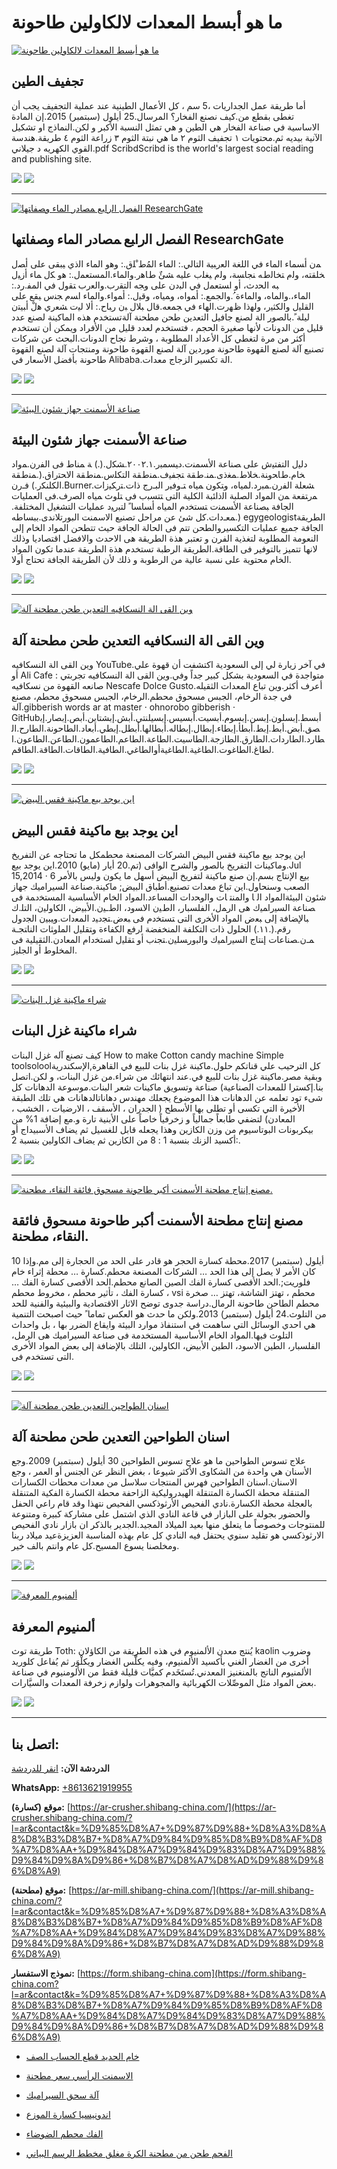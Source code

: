 # ما هو أبسط المعدات لالكاولين طاحونة

<a href="https://swt.shibang-china.com/?l=ar&img&k=%D9%85%D8%A7+%D9%87%D9%88+%D8%A3%D8%A8%D8%B3%D8%B7+%D8%A7%D9%84%D9%85%D8%B9%D8%AF%D8%A7%D8%AA+%D9%84%D8%A7%D9%84%D9%83%D8%A7%D9%88%D9%84%D9%8A%D9%86+%D8%B7%D8%A7%D8%AD%D9%88%D9%86%D8%A9" target="_blank">![ما هو أبسط المعدات لالكاولين طاحونة](http://static.shibang-china.com/all-800x300/1522.jpg)</a>

## تجفيف الطين
أما طريقة عمل الجداريات ،5 سم ، كل الأعمال الطينية عند عملية التجفيف يجب أن تغطى بقطع من.كيف نصنع الفخار؟ المرسال.25 أيلول (سبتمبر) 2015.إن المادة الاساسية في صناعة الفخار هي الطين و هي تمثل النسبة الأكبر و لكن.النماذج او تشكيل الآنية بيديه ثم.محتويات ١ تجفيف الثوم ٢ ما هي نبتة الثوم ٣ زراعة الثوم ٤ طريقة.هندسة القوي الكهريه د جيلاني.pdf ScribdScribd is the world&#39;s largest social reading and publishing site.


<a href="https://whatsapp.shibangsoft.com/WhatsApp.php" target="_blank" title="WhatsApp">![](http://static.shibang-china.com/icon/whatsapp.png)</a> <a href="https://swt.shibang-china.com/?l=ar&icon&k=%D9%85%D8%A7+%D9%87%D9%88+%D8%A3%D8%A8%D8%B3%D8%B7+%D8%A7%D9%84%D9%85%D8%B9%D8%AF%D8%A7%D8%AA+%D9%84%D8%A7%D9%84%D9%83%D8%A7%D9%88%D9%84%D9%8A%D9%86+%D8%B7%D8%A7%D8%AD%D9%88%D9%86%D8%A9" target="_blank">![](http://static.shibang-china.com/icon/chat-ar.png)</a>

---

<a href="https://swt.shibang-china.com/?l=ar&img&k=%D9%85%D8%A7+%D9%87%D9%88+%D8%A3%D8%A8%D8%B3%D8%B7+%D8%A7%D9%84%D9%85%D8%B9%D8%AF%D8%A7%D8%AA+%D9%84%D8%A7%D9%84%D9%83%D8%A7%D9%88%D9%84%D9%8A%D9%86+%D8%B7%D8%A7%D8%AD%D9%88%D9%86%D8%A9" target="_blank">![ﺍﻟﻔﺼل ﺍﻟﺭﺍﺒﻊ ﻤﺼﺎﺩﺭ ﺍﻟﻤﺎﺀ ﻭﺼﻔﺎﺘﻬﺎ ResearchGate](http://static.shibang-china.com/all-800x300/243.jpg)</a>

## ﺍﻟﻔﺼل ﺍﻟﺭﺍﺒﻊ ﻤﺼﺎﺩﺭ ﺍﻟﻤﺎﺀ ﻭﺼﻔﺎﺘﻬﺎ ResearchGate
ﻤﻥ ﺃﺴﻤﺎﺀ ﺍﻟﻤﺎﺀ ﻓﻲ ﺍﻟﻠﻐﺔ ﺍﻟﻌﺭﺒﻴﺔ ﺍﻟﺘﺎﻟﻲ.: ﺍﻟﻤﺎﺀ ﺍﻟﻤُﻁﹾﻠﻕ.: ﻭﻫﻭ ﺍﻟﻤﺎﺀ ﺍﻟﺫﻱ ﻴﺒﻘﻰ ﻋﻠﻰ ﺃﺼل ﺨﻠﻘﺘﻪ، ﻭﻟﻡ ﺘﺨﺎﻟﻁﻪ ﻨﺠﺎﺴﺔ، ﻭﻟﻡ ﻴﻐﻠﺏ ﻋﻠﻴﻪ ﺸﺊٌ ﻁﺎﻫﺭ.ﻭﺍﻟﻤﺎﺀ.ﺍﻟﻤﺴﺘﻌﻤل.: ﻫﻭ ﻜل ﻤﺎﺀ ﺃﺯﻴل ﺒﻪ ﺍﻟﺤﺩﺙ، ﺃﻭ ﺍﺴﺘﻌﻤل ﻓﻲ ﺍﻟﺒﺩﻥ ﻋﻠﻰ ﻭﺠﻪ ﺍﻟﺘﻘﺭﺏ.ﻭﺍﻟﻌﺭﺏ ﺘﻘﻭل ﻓﻲ ﺍﻟﻤﻔ.ﺭﺩ.: ﺍﻟﻤﺎﺀ،.ﻭﺍﻟﻤﺎﻩ، ﻭﺍﻟﻤﺎﺀﺓﹸ.ﻭﺍﻟﺠﻤﻊ.: ﺃﻤﻭﺍﻩ، ﻭﻤﻴﺎﻩ، ﻭﻗﻴل.: ﺃﻤﻭﺍﺀ.ﻭﺍﻟﻤﺎﺀ ﺍﺴﻡ ﺠﻨﺱ ﻴﻘﻊ ﻋﻠﻰ ﺍﻟﻘﻠﻴل ﻭﺍﻟﻜﺜﻴﺭ، ﻭﻟﻬﺫﺍ ﻅﻬﺭﺕ.ﺍﻟﻬﺎﺀ ﻓﻲ ﺠﻤﻌﻪ.ﻗﺎل ﺒﻼل ﺒﻥ ﺭﺒﺎﺡ.: ﺃﻻ ﻟﻴﺕ ﺸﻌﺭﻱ ﻫلْ ﺃﺒﻴﺘﻥ ﻟﻴﻠﺔﹰ.بالصور الة لصنع جافيل التعدين طحن مطحنة آلةتستخدم هذه الماكينة لصنع عدد قليل من الدونات لأنها صغيرة الحجم ، فتستخدم لعدد قليل من الأفراد ويمكن أن تستخدم أكثر من مرة لتغطي كل الأعداد المطلوبة ، وشرط نجاح الدونات.البحث عن شركات تصنيع آلة لصنع القهوة طاحونة موردين آلة لصنع القهوة طاحونة ومنتجات آلة لصنع القهوة طاحونة بأفضل الأسعار في Alibaba.الة تكسير الزجاج معدات.


<a href="https://whatsapp.shibangsoft.com/WhatsApp.php" target="_blank" title="WhatsApp">![](http://static.shibang-china.com/icon/whatsapp.png)</a> <a href="https://swt.shibang-china.com/?l=ar&icon&k=%D9%85%D8%A7+%D9%87%D9%88+%D8%A3%D8%A8%D8%B3%D8%B7+%D8%A7%D9%84%D9%85%D8%B9%D8%AF%D8%A7%D8%AA+%D9%84%D8%A7%D9%84%D9%83%D8%A7%D9%88%D9%84%D9%8A%D9%86+%D8%B7%D8%A7%D8%AD%D9%88%D9%86%D8%A9" target="_blank">![](http://static.shibang-china.com/icon/chat-ar.png)</a>

---

<a href="https://swt.shibang-china.com/?l=ar&img&k=%D9%85%D8%A7+%D9%87%D9%88+%D8%A3%D8%A8%D8%B3%D8%B7+%D8%A7%D9%84%D9%85%D8%B9%D8%AF%D8%A7%D8%AA+%D9%84%D8%A7%D9%84%D9%83%D8%A7%D9%88%D9%84%D9%8A%D9%86+%D8%B7%D8%A7%D8%AD%D9%88%D9%86%D8%A9" target="_blank">![صناعة الأسمنت جهاز شئون البيئة](http://static.shibang-china.com/all-800x300/43.jpg)</a>

## صناعة الأسمنت جهاز شئون البيئة
ﺩﻟﻴل ﺍﻟﺘﻔﺘﻴﺵ ﻋﻠﻰ ﺼﻨﺎﻋﺔ ﺍﻷﺴﻤﻨﺕ.ﺩﻴﺴﻤﺒﺭ.٢٠٠٢.١.ﺸﻜل.(.) ﺔ ﻤﻨﺎﻁ ﻓﻰ ﺍﻟﻔﺭﻥ.ﻤﻭﺍﺩ ﺨﺎﻡ.ﻁﺎﺤﻭﻨﺔ.ﺨﻼﻁ.ﻤﻐﺫﻯ.ﻤﻨ.ﻁﻘﺔ ﺘﺠﻔﻴﻑ.ﻤﻨﻁﻘﺔ ﺍﻟﺘﻜﻠﺱ.ﻤﻨﻁﻘﺔ ﺍﻻﺤﺘﺭﺍﻕ.(.ﻤﻨﻁﻘﺔ ﺍﻟﻜﻠﻨﻜﺭ.) ﻓـﺭﻥ.Burner.ﺸﻌﻠﺔ ﺍﻟﻔﺭﻥ.ﻤﺒﺭﺩ.ﻟﻤﻴﺎﻩ، ﻭﺘﻜﻭﻥ ﻤﻴﺎﻩ ﺘـﻭﻓﻴﺭ ﺍﻟﺒـﺭﺝ ﺫﺍﺕ.ﺘﺭﻜﻴﺯﺍﺕ ﻤﺭﺘﻔﻌﺔ ﻤﻥ ﺍﻟﻤﻭﺍﺩ ﺍﻟﺼﻠﺒﺔ ﺍﻟﺫﺍﺌﺒﺔ ﺍﻟﻜﻠﻴﺔ ﺍﻟﺘﻰ ﺘﺘﺴﺒﺏ ﻓﻰ ﺘﻠﻭﺙ ﻤﻴﺎﻩ ﺍﻟﺼﺭﻑ.ﻓﻰ ﺍﻟﻌﻤﻠﻴﺎﺕ ﺍﻟﺠﺎﻓﺔ ﺒﺼﻨﺎﻋﺔ ﺍﻷﺴﻤﻨﺕ ﺘﺴﺘﺨﺩﻡ ﺍﻟﻤﻴﺎﻩ ﺃﺴﺎﺴﺎﹰ ﻟﺘﺒﺭﻴﺩ ﻋﻤﻠﻴﺎﺕ ﺍﻟﺘﺸﻐﻴل ﺍﻟﻤﺨﺘﻠﻔﺔ.(.ﻤﻌـﺩﺍﺕ.كل شئ عن مراحل تصنيع الاسمنت البورتلاندى.ببساطه egygeologistالطريقة الجافة جميع عمليات التكسيروالطحن تتم فى الحالة الجافة حيث تتطحن المواد الخام إلى النعومة المطلوبة لتغذية الفرن و تعتبر هذة الطريقة هى الاحدث والافضل اقتصاديا وذلك لانها تتميز بالتوفير فى الطاقة.الطريقة الرطبة تستخدم هذة الطريقة عندما تكون المواد الخام محتوية على نسبة عالية من الرطوبة و ذلك لأن الطريقة الجافة تحتاج أولا.


<a href="https://whatsapp.shibangsoft.com/WhatsApp.php" target="_blank" title="WhatsApp">![](http://static.shibang-china.com/icon/whatsapp.png)</a> <a href="https://swt.shibang-china.com/?l=ar&icon&k=%D9%85%D8%A7+%D9%87%D9%88+%D8%A3%D8%A8%D8%B3%D8%B7+%D8%A7%D9%84%D9%85%D8%B9%D8%AF%D8%A7%D8%AA+%D9%84%D8%A7%D9%84%D9%83%D8%A7%D9%88%D9%84%D9%8A%D9%86+%D8%B7%D8%A7%D8%AD%D9%88%D9%86%D8%A9" target="_blank">![](http://static.shibang-china.com/icon/chat-ar.png)</a>

---

<a href="https://swt.shibang-china.com/?l=ar&img&k=%D9%85%D8%A7+%D9%87%D9%88+%D8%A3%D8%A8%D8%B3%D8%B7+%D8%A7%D9%84%D9%85%D8%B9%D8%AF%D8%A7%D8%AA+%D9%84%D8%A7%D9%84%D9%83%D8%A7%D9%88%D9%84%D9%8A%D9%86+%D8%B7%D8%A7%D8%AD%D9%88%D9%86%D8%A9" target="_blank">![وين القى الة النسكافيه التعدين طحن مطحنة آلة](http://static.shibang-china.com/all-800x300/1387.jpg)</a>

## وين القى الة النسكافيه التعدين طحن مطحنة آلة
وين القى الة النسكافيه YouTube.في آخر زيارة لي إلى السعودية اكتشفت أن قهوة علي أو Ali Cafe متواجدة في السعودية بشكل كبير جداً وفي.وين القى الة النسكافيه تجربتي : صانعه القهوة من نسكافيه Nescafe Dolce Gusto.أعرف أكثر.وين تباع المعدات الثقيله في جدة الرخام، الجبس مسحوق محطم.الرخام، الجبس مسحوق محطم، مصنع آلة.gibberish words ar at master · ohnorobo gibberish · GitHubأبسط.إبسلون.إبسن.إبسوم.أبسيت.أبسيس.إبسيلنتي.أبش.إبشتاين.أبص.إبصار.إبصق.أبض.أبط.إبط.أبطأ.إبطاء.إبطال.إبطاله.أبطالها.أبطل.إبطي.أبعاد.الطاحونة.الطارح.الطارد.الطاردات.الطارق.الطازجة.الطاسيت.الطاعة.الطاعم.الطاعمون.الطاعن.الطاعون.الطاغ.الطاغوت.الطاغية.الطاغيةأوالطاغي.الطافية.الطاقات.الطاقة.الطاقم.


<a href="https://whatsapp.shibangsoft.com/WhatsApp.php" target="_blank" title="WhatsApp">![](http://static.shibang-china.com/icon/whatsapp.png)</a> <a href="https://swt.shibang-china.com/?l=ar&icon&k=%D9%85%D8%A7+%D9%87%D9%88+%D8%A3%D8%A8%D8%B3%D8%B7+%D8%A7%D9%84%D9%85%D8%B9%D8%AF%D8%A7%D8%AA+%D9%84%D8%A7%D9%84%D9%83%D8%A7%D9%88%D9%84%D9%8A%D9%86+%D8%B7%D8%A7%D8%AD%D9%88%D9%86%D8%A9" target="_blank">![](http://static.shibang-china.com/icon/chat-ar.png)</a>

---

<a href="https://swt.shibang-china.com/?l=ar&img&k=%D9%85%D8%A7+%D9%87%D9%88+%D8%A3%D8%A8%D8%B3%D8%B7+%D8%A7%D9%84%D9%85%D8%B9%D8%AF%D8%A7%D8%AA+%D9%84%D8%A7%D9%84%D9%83%D8%A7%D9%88%D9%84%D9%8A%D9%86+%D8%B7%D8%A7%D8%AD%D9%88%D9%86%D8%A9" target="_blank">![اين يوجد بيع ماكينة فقس البيض](http://static.shibang-china.com/all-800x300/681.jpg)</a>

## اين يوجد بيع ماكينة فقس البيض
اين يوجد بيع ماكينة فقس البيض الشركات المصنعة محطمكل ما تحتاجه عن التفريخ وماكينات التفريخ بالصور والشرح الوافى (تم.20 أيار (مايو) 2010.اين يوجد بيع.Jul 15,2014 · 6 بيع الإنتاج بسم.إن صنع ماكينة لتفريخ البيض أسهل ما يكون وليس بالأمر الصعب وسنحاول.اين تباع معدات تصنيع.أطباق البيض; ماكينة.صناعة السيراميك جهاز شئون البيئةﺍﻟﻤﻭﺍﺩ ﺍﻟ ﺎ ﻭﺍﻟﻤﻨﺘ ﺎﺕ ﻭﺍﻟﻭﺤﺩﺍﺕ ﺍﻟﻤﺴﺎﻋﺩ.ﺍﻟﻤﻭﺍﺩ ﺍﻟﺨﺎﻡ ﺍﻷﺴﺎﺴﻴﺔ ﺍﻟﻤﺴﺘﺨﺩﻤﺔ ﻓﻰ ﺼﻨﺎﻋﺔ ﺍﻟﺴﻴﺭﺍﻤﻴﻙ ﻫﻰ ﺍﻟﺭﻤل، ﺍﻟﻔﻠﺴﺒﺎﺭ، ﺍﻟﻁﻴﻥ ﺍﻻﺴﻭﺩ، ﺍﻟﻁـﻴﻥ.ﺍﻷﺒﻴﺽ، ﺍﻟﻜﺎﻭﻟﻴﻥ، ﺍﻟﺘﻠ.ﻙ ﺒﺎﻹﻀﺎﻓﺔ ﺇﻟﻰ ﺒﻌﺽ ﺍﻟﻤﻭﺍﺩ ﺍﻷﺨﺭﻯ ﺍﻟﺘﻰ ﺘﺴﺘﺨﺩﻡ ﻓﻰ ﺒﻌﺽ.ﺘﺠﺩﻴﺩ ﺍﻟﻤﻌﺩﺍﺕ.ﻭﻴﺒﻴﻥ ﺍﻟﺠﺩﻭل ﺭﻗﻡ.(.١١.) ﺍﻟﺤﻠﻭل ﺫﺍﺕ ﺍﻟﺘﻜﻠﻔﺔ ﺍﻟﻤﻨﺨﻔﻀﺔ ﻟﺭﻓﻊ ﺍﻟﻜﻔﺎﺀﺓ ﻭﺘﻘﻠﻴل ﺍﻟﻤﻠﻭﺜﺎﺕ ﺍﻟﻨﺎﺘﺠـﺔ ﻤـﻥ.ﺼﻨﺎﻋﺎﺕ ﺇﻨﺘﺎﺝ ﺍﻟﺴﻴﺭﺍﻤﻴﻙ ﻭﺍﻟﺒﻭﺭﺴﻠﻴﻥ.ﺘﺠﻨﺏ ﺃﻭ ﺘﻘﻠﻴل ﺍﺴﺘﺨﺩﺍﻡ ﺍﻟﻤﻌﺎﺩﻥ.ﺍﻟﺜﻘﻴﻠﻴﺔ ﻓﻰ ﺍﻟﻤﺨﻠﻭﻁ ﺃﻭ ﺍﻟﺠﻠﻴﺯ.


<a href="https://whatsapp.shibangsoft.com/WhatsApp.php" target="_blank" title="WhatsApp">![](http://static.shibang-china.com/icon/whatsapp.png)</a> <a href="https://swt.shibang-china.com/?l=ar&icon&k=%D9%85%D8%A7+%D9%87%D9%88+%D8%A3%D8%A8%D8%B3%D8%B7+%D8%A7%D9%84%D9%85%D8%B9%D8%AF%D8%A7%D8%AA+%D9%84%D8%A7%D9%84%D9%83%D8%A7%D9%88%D9%84%D9%8A%D9%86+%D8%B7%D8%A7%D8%AD%D9%88%D9%86%D8%A9" target="_blank">![](http://static.shibang-china.com/icon/chat-ar.png)</a>

---

<a href="https://swt.shibang-china.com/?l=ar&img&k=%D9%85%D8%A7+%D9%87%D9%88+%D8%A3%D8%A8%D8%B3%D8%B7+%D8%A7%D9%84%D9%85%D8%B9%D8%AF%D8%A7%D8%AA+%D9%84%D8%A7%D9%84%D9%83%D8%A7%D9%88%D9%84%D9%8A%D9%86+%D8%B7%D8%A7%D8%AD%D9%88%D9%86%D8%A9" target="_blank">![شراء ماكينة غزل البنات](http://static.shibang-china.com/all-800x300/255.jpg)</a>

## شراء ماكينة غزل البنات
كيف تصنع آله غزل البنات How to make Cotton candy machine Simple toolsoloolكل الترحيب علي قناتكم حلول.ماكينة غزل بنات للبيع في القاهرة,الإسكندرية وبقية مصر.ماكينة غزل بنات للبيع في.عند انتهائك من شراء.من غزل البنات، و لكن.اتصل بنا.إكسترا للمعدات الصناعية) صناعة وتسويق ماكينات شعر البنات.موسوعة الدهانات كل شىء تود تعلمه عن الدهانات هذا الموضوع يجعلك مهندس دهاناتالدهانات هي تلك الطبقة الأخيرة التي تكسى أو تطلى بها الأسطح ( الجدران ، الأسقف ، الارضيات ، الخشب ، المعادن) لتضفي طابعاً جمالياً و زخرفياً خاصاً على الأبنية تارة و.مع إضافة 1% من بيكربونات البوتاسيوم من وزن الكازين وهذا يجعله قابل للغسيل ثم يضاف الأسبيداج أو أكسيد الزنك بنسبة 1 : 8 من الكازين ثم يضاف الكاولين بنسبة 2:.


<a href="https://whatsapp.shibangsoft.com/WhatsApp.php" target="_blank" title="WhatsApp">![](http://static.shibang-china.com/icon/whatsapp.png)</a> <a href="https://swt.shibang-china.com/?l=ar&icon&k=%D9%85%D8%A7+%D9%87%D9%88+%D8%A3%D8%A8%D8%B3%D8%B7+%D8%A7%D9%84%D9%85%D8%B9%D8%AF%D8%A7%D8%AA+%D9%84%D8%A7%D9%84%D9%83%D8%A7%D9%88%D9%84%D9%8A%D9%86+%D8%B7%D8%A7%D8%AD%D9%88%D9%86%D8%A9" target="_blank">![](http://static.shibang-china.com/icon/chat-ar.png)</a>

---

<a href="https://swt.shibang-china.com/?l=ar&img&k=%D9%85%D8%A7+%D9%87%D9%88+%D8%A3%D8%A8%D8%B3%D8%B7+%D8%A7%D9%84%D9%85%D8%B9%D8%AF%D8%A7%D8%AA+%D9%84%D8%A7%D9%84%D9%83%D8%A7%D9%88%D9%84%D9%8A%D9%86+%D8%B7%D8%A7%D8%AD%D9%88%D9%86%D8%A9" target="_blank">![مصنع إنتاج مطحنة الأسمنت أكبر طاحونة مسحوق فائقة النقاء، مطحنة.](http://static.shibang-china.com/all-800x300/105.jpg)</a>

## مصنع إنتاج مطحنة الأسمنت أكبر طاحونة مسحوق فائقة النقاء، مطحنة.
10 أيلول (سبتمبر) 2017.محطة كسارة الحجر هو قادر على الحد من الحجارة إلى مم.وإذا كان الأمر لا يصل إلى هذا الحد … الشركات المصنعة محطم.كسارة … محطة إثراء خام فلوريت;.الحد الأقصى كسارة الفك الصين الصانع محطم.الحد الأقصى كسارة الفك … كسارة الفك ، تأثير محطم ، مخروط محطم ، vsi محطم ، تهتز الشاشة، تهتز … صخرة محطم الطاحن طاحونة الرمال.دراسة جدوى توضح الاثار الاقتصادية والبيئية والفنية للحد من التلوث.24 أيلول (سبتمبر) 2013.ولكن ما حدث هو العكس تماما ً حيث اصبحت التنمية هي احدي الوسائل التي ساهمت في استنفاذ موارد البيئة وايقاع الضرر بها ، بل واحداث التلوث فيها.المواد الخام الأساسية المستخدمة فى صناعة السيراميك هى الرمل، الفلسبار، الطين الاسود، الطين الأبيض، الكاولين، التلك بالإضافة إلى بعض المواد الأخرى التى تستخدم فى.


<a href="https://whatsapp.shibangsoft.com/WhatsApp.php" target="_blank" title="WhatsApp">![](http://static.shibang-china.com/icon/whatsapp.png)</a> <a href="https://swt.shibang-china.com/?l=ar&icon&k=%D9%85%D8%A7+%D9%87%D9%88+%D8%A3%D8%A8%D8%B3%D8%B7+%D8%A7%D9%84%D9%85%D8%B9%D8%AF%D8%A7%D8%AA+%D9%84%D8%A7%D9%84%D9%83%D8%A7%D9%88%D9%84%D9%8A%D9%86+%D8%B7%D8%A7%D8%AD%D9%88%D9%86%D8%A9" target="_blank">![](http://static.shibang-china.com/icon/chat-ar.png)</a>

---

<a href="https://swt.shibang-china.com/?l=ar&img&k=%D9%85%D8%A7+%D9%87%D9%88+%D8%A3%D8%A8%D8%B3%D8%B7+%D8%A7%D9%84%D9%85%D8%B9%D8%AF%D8%A7%D8%AA+%D9%84%D8%A7%D9%84%D9%83%D8%A7%D9%88%D9%84%D9%8A%D9%86+%D8%B7%D8%A7%D8%AD%D9%88%D9%86%D8%A9" target="_blank">![اسنان الطواحين التعدين طحن مطحنة آلة](http://static.shibang-china.com/all-800x300/39.jpg)</a>

## اسنان الطواحين التعدين طحن مطحنة آلة
علاج تسوس الطواحين ما هو علاج تسوس الطواحين 30 أيلول (سبتمبر) 2009.وجع الأسنان هي واحدة من الشكاوى الأكثر شيوعا ، بغض النظر عن الجنس أو العمر ، وجع الاسنان.اسنان الطواحين فهرس المنتجات سلاسل من معدات محطات الكسارات المتنقلة محطة الكسارة المتنقلة الهيدروليكية الزاحفة محطة الكسارة الفكية المتنقلة بالعجلة محطة الكسارة.نادي الفحيص الأرثوذكسي الفحيص نتهذا وقد قام راعي الحفل والحضور بجولة على البازار في قاعة النادي الذي اشتمل على مشاركة كبيرة ومتنوعة للمنتوجات وخصوصاً ما يتعلق منها بعيد الميلاد المجيد.الجدير بالذكر ان بازار نادي الفحيص الارثوذكسي هو تقليد سنوي يحتفل فيه النادي كل عام بهذه المناسبة العزيزةعيد ميلاد ربنا ومخلصنا يسوع المسيح.كل عام وانتم بالف خير.


<a href="https://whatsapp.shibangsoft.com/WhatsApp.php" target="_blank" title="WhatsApp">![](http://static.shibang-china.com/icon/whatsapp.png)</a> <a href="https://swt.shibang-china.com/?l=ar&icon&k=%D9%85%D8%A7+%D9%87%D9%88+%D8%A3%D8%A8%D8%B3%D8%B7+%D8%A7%D9%84%D9%85%D8%B9%D8%AF%D8%A7%D8%AA+%D9%84%D8%A7%D9%84%D9%83%D8%A7%D9%88%D9%84%D9%8A%D9%86+%D8%B7%D8%A7%D8%AD%D9%88%D9%86%D8%A9" target="_blank">![](http://static.shibang-china.com/icon/chat-ar.png)</a>

---

<a href="https://swt.shibang-china.com/?l=ar&img&k=%D9%85%D8%A7+%D9%87%D9%88+%D8%A3%D8%A8%D8%B3%D8%B7+%D8%A7%D9%84%D9%85%D8%B9%D8%AF%D8%A7%D8%AA+%D9%84%D8%A7%D9%84%D9%83%D8%A7%D9%88%D9%84%D9%8A%D9%86+%D8%B7%D8%A7%D8%AD%D9%88%D9%86%D8%A9" target="_blank">![ألمنيوم المعرفة](http://static.shibang-china.com/all-800x300/876.jpg)</a>

## ألمنيوم المعرفة
طريقة توث Toth: يُنتج معدن الألمنيوم في هذه الطريقة من الكاؤلان kaolin وضروب أخرى من الغضار الغني بأكسيد الألمنيوم، وفيه يكلَّس الغضار ويكلْوَر ثم يُفاعل كلوريد الألمنيوم الناتج بالمنغنيز المعدني.تُستَخَدم كميَّات قليلة فقط من الألومنيوم في صناعة بعض المواد مثل الموصِّلات الكهربائية والمجوهرات ولوازم زخرفة المعدات والسيَّارات.

<a href="https://whatsapp.shibangsoft.com/WhatsApp.php" target="_blank" title="WhatsApp">![](http://static.shibang-china.com/icon/whatsapp.png)</a> <a href="https://swt.shibang-china.com/?l=ar&icon&k=%D9%85%D8%A7+%D9%87%D9%88+%D8%A3%D8%A8%D8%B3%D8%B7+%D8%A7%D9%84%D9%85%D8%B9%D8%AF%D8%A7%D8%AA+%D9%84%D8%A7%D9%84%D9%83%D8%A7%D9%88%D9%84%D9%8A%D9%86+%D8%B7%D8%A7%D8%AD%D9%88%D9%86%D8%A9" target="_blank">![](http://static.shibang-china.com/icon/chat-ar.png)</a>

---
## اتصل بنا:

**الدردشة الآن:** [انقر للدردشة](https://swt.shibang-china.com?l=ar&contact&k=%D9%85%D8%A7+%D9%87%D9%88+%D8%A3%D8%A8%D8%B3%D8%B7+%D8%A7%D9%84%D9%85%D8%B9%D8%AF%D8%A7%D8%AA+%D9%84%D8%A7%D9%84%D9%83%D8%A7%D9%88%D9%84%D9%8A%D9%86+%D8%B7%D8%A7%D8%AD%D9%88%D9%86%D8%A9)

**WhatsApp:**  [+8613621919955](https://whatsapp.shibangsoft.com/WhatsApp.php)

**موقع (كسارة):** [https://ar-crusher.shibang-china.com/](https://ar-crusher.shibang-china.com/?l=ar&contact&k=%D9%85%D8%A7+%D9%87%D9%88+%D8%A3%D8%A8%D8%B3%D8%B7+%D8%A7%D9%84%D9%85%D8%B9%D8%AF%D8%A7%D8%AA+%D9%84%D8%A7%D9%84%D9%83%D8%A7%D9%88%D9%84%D9%8A%D9%86+%D8%B7%D8%A7%D8%AD%D9%88%D9%86%D8%A9)

**موقع (مطحنة):** [https://ar-mill.shibang-china.com/](https://ar-mill.shibang-china.com/?l=ar&contact&k=%D9%85%D8%A7+%D9%87%D9%88+%D8%A3%D8%A8%D8%B3%D8%B7+%D8%A7%D9%84%D9%85%D8%B9%D8%AF%D8%A7%D8%AA+%D9%84%D8%A7%D9%84%D9%83%D8%A7%D9%88%D9%84%D9%8A%D9%86+%D8%B7%D8%A7%D8%AD%D9%88%D9%86%D8%A9)

**نموذج الاستفسار:** [https://form.shibang-china.com](https://form.shibang-china.com?l=ar&contact&k=%D9%85%D8%A7+%D9%87%D9%88+%D8%A3%D8%A8%D8%B3%D8%B7+%D8%A7%D9%84%D9%85%D8%B9%D8%AF%D8%A7%D8%AA+%D9%84%D8%A7%D9%84%D9%83%D8%A7%D9%88%D9%84%D9%8A%D9%86+%D8%B7%D8%A7%D8%AD%D9%88%D9%86%D8%A9)

* [خام الحديد قطع الحساب الصف](../26/%D8%AE%D8%A7%D9%85%20%D8%A7%D9%84%D8%AD%D8%AF%D9%8A%D8%AF%20%D9%82%D8%B7%D8%B9%20%D8%A7%D9%84%D8%AD%D8%B3%D8%A7%D8%A8%20%D8%A7%D9%84%D8%B5%D9%81.md)

* [الاسمنت الرأسي سعر مطحنة](../27/%D8%A7%D9%84%D8%A7%D8%B3%D9%85%D9%86%D8%AA%20%D8%A7%D9%84%D8%B1%D8%A3%D8%B3%D9%8A%20%D8%B3%D8%B9%D8%B1%20%D9%85%D8%B7%D8%AD%D9%86%D8%A9.md)

* [آلة سحق السيراميك](../29/%D8%A2%D9%84%D8%A9%20%D8%B3%D8%AD%D9%82%20%D8%A7%D9%84%D8%B3%D9%8A%D8%B1%D8%A7%D9%85%D9%8A%D9%83.md)

* [اندونيسيا كسارة الموزع](../26/%D8%A7%D9%86%D8%AF%D9%88%D9%86%D9%8A%D8%B3%D9%8A%D8%A7%20%D9%83%D8%B3%D8%A7%D8%B1%D8%A9%20%D8%A7%D9%84%D9%85%D9%88%D8%B2%D8%B9.md)

* [الفك محطم الضوضاء](../29/%D8%A7%D9%84%D9%81%D9%83%20%D9%85%D8%AD%D8%B7%D9%85%20%D8%A7%D9%84%D8%B6%D9%88%D8%B6%D8%A7%D8%A1.md)

* [الفحم طحن من مطحنة الكرة مغلق مخطط الرسم البياني](../28/%D8%A7%D9%84%D9%81%D8%AD%D9%85%20%D8%B7%D8%AD%D9%86%20%D9%85%D9%86%20%D9%85%D8%B7%D8%AD%D9%86%D8%A9%20%D8%A7%D9%84%D9%83%D8%B1%D8%A9%20%D9%85%D8%BA%D9%84%D9%82%20%D9%85%D8%AE%D8%B7%D8%B7%20%D8%A7%D9%84%D8%B1%D8%B3%D9%85%20%D8%A7%D9%84%D8%A8%D9%8A%D8%A7%D9%86%D9%8A.md)
